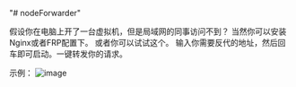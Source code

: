 "# nodeForwarder" 

假设你在电脑上开了一台虚拟机，但是局域网的同事访问不到？
当然你可以安装Nginx或者FRP配置下。
或者你可以试试这个。
输入你需要反代的地址，然后回车即可启动。一键转发你的请求。

示例：
![image](https://user-images.githubusercontent.com/67962064/144949915-4168c7d1-185b-4dda-a52c-2a18f4e28e00.png)
